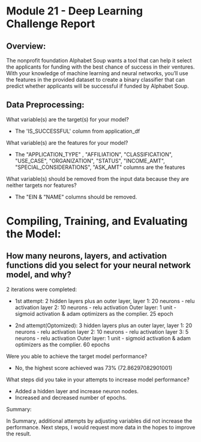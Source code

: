 # Module 21 - Deep Learning Challenge Report

## Overview:

The nonprofit foundation Alphabet Soup wants a tool that can help it select the applicants for funding with the best chance of success in their ventures. With your knowledge of machine learning and neural networks, you’ll use the features in the provided dataset to create a binary classifier that can predict whether applicants will be successful if funded by Alphabet Soup.

## Data Preprocessing:

What variable(s) are the target(s) for your model?

- The 'IS_SUCCESSFUL' column from application_df

What variable(s) are the features for your model?

- The "APPLICATION_TYPE" , "AFFILIATION", "CLASSIFICATION", "USE_CASE", "ORGANIZATION", "STATUS", "INCOME_AMT", "SPECIAL_CONSIDERATIONS", "ASK_AMT" columns are the features

What variable(s) should be removed from the input data because they are neither targets nor features?

- The "EIN & "NAME" columns should be removed.

# Compiling, Training, and Evaluating the Model:

## How many neurons, layers, and activation functions did you select for your neural network model, and why?

2 iterations were completed:

- 1st attempt: 2 hidden layers plus an outer layer, 
    layer 1: 20 neurons - relu activation
    layer 2: 10 neurons - relu activation
    Outer layer: 1 unit - sigmoid activation & adam optimizers as the complier.
    25 epoch

- 2nd attempt(Optomized): 3 hidden layers plus an outer layer, 
    layer 1: 20 neurons - relu activation
    layer 2: 10 neurons - relu activation
    layer 3: 5 neurons - relu activation
    Outer layer: 1 unit - sigmoid activation & adam optimizers as the complier.
    60 epochs

Were you able to achieve the target model performance?

- No, the highest score achieved was 73% (72.86297082901001)

What steps did you take in your attempts to increase model performance?

- Added a hidden layer and increase neuron nodes.
- Increased and decreased number of epochs.

Summary:

In Summary, additional attempts by adjusting variables did not increase the performance.  Next steps, I would request more data in the hopes to improve the result.
